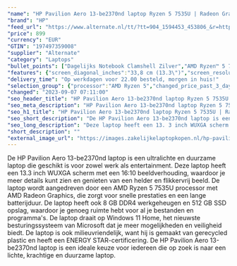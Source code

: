 ```yaml
---
"name": "HP Pavilion Aero 13-be2370nd laptop Ryzen 5 7535U | Radeon Graphics | 8 GB | 512 GB SSD"
"brand": "HP"
"feed_url": "https://www.alternate.nl/tt/?tt=904_1594453_453806_&r=https%3A%2F%2Fwww.alternate.nl%2Fhtml%2Fproduct%2F1920353%3Futm_source%3Dtradetracker%26utm_medium%3Dcpc%26utm_campaign%3Dtradetracker_Laptop%26utm_term%3DPL4HZNC7"
"price": 899
"currency": "EUR"
"GTIN": "197497359008"
"supplier": "Alternate"
"category": "Laptops"
"bullet_points": ["Dagelijks Notebook Clamshell Zilver","AMD Ryzen™ 5 7535U 2,9 GHz","33,8 cm (13.3\") WUXGA 1920 x 1200 Pixels IPS 16:10","8 GB LPDDR5-SDRAM 6400 MHz","512 GB SSD","AMD Radeon Graphics","Wi-Fi 6E (802.11ax) Bluetooth 5.3","Lithium-Polymeer (LiPo) 43 Wh 12 uur 65 W","Windows 11 Home"]
"features": {"screen_diagonal_inches":"33,8 cm (13.3\")","screen_resolution":"1920 x 1200 Pixels","processor_family":"AMD Ryzen™ 5","memory_size":"8 GB","memory_type":"LPDDR5-SDRAM","total_storage_space":"512 GB","operating_system":"Windows 11 Home","battery_capacity":"43 Wh","width":"297,6 mm","depth":"209 mm","height":"16,9 mm","weight":"1 kg"}
"delivery_time": "Op werkdagen voor 22.00 besteld, morgen in huis!"
"selection_group": {"processor":"AMD Ryzen 5","changed_price_past_3_days":false,"product_family":"Pavilion Aero"}
"changed": "2023-09-07 07:11:00"
"seo_header_title": "HP Pavilion Aero 13-be2370nd laptop Ryzen 5 7535U | Radeon Graphics | 8 GB | 512 GB SSD"
"seo_meta_description": "HP Pavilion Aero 13-be2370nd laptop Ryzen 5 7535U | Radeon Graphics | 8 GB | 512 GB SSD"
"seo_h1_title": "HP Pavilion Aero 13-be2370nd laptop Ryzen 5 7535U | Radeon Graphics | 8 GB | 512 GB SSD"
"seo_short_description": "De HP Pavilion Aero 13-be2370nd laptop is een ultralichte en duurzame laptop die geschikt is voor zowel werk als entertainment."
"seo_long_description": "Deze laptop heeft een 13. 3 inch WUXGA scherm met een 16:10 beeldverhouding, waardoor je meer details kunt zien en genieten van een helder en flikkervrij beeld. De laptop wordt aangedreven door een AMD Ryzen 5 7535U processor met AMD Radeon Graphics, die zorgt voor snelle prestaties en een lange batterijduur. De laptop heeft ook 8 GB DDR4 werkgeheugen en 512 GB SSD opslag, waardoor je genoeg ruimte hebt voor al je bestanden en programma's. De laptop draait op Windows 11 Home, het nieuwste besturingssysteem van Microsoft dat je meer mogelijkheden en veiligheid biedt. De laptop is ook milieuvriendelijk, want hij is gemaakt van gerecycled plastic en heeft een ENERGY STAR-certificering. De HP Pavilion Aero 13-be2370nd laptop is een ideale keuze voor iedereen die op zoek is naar een lichte, krachtige en duurzame laptop."
"short_description": ""
"external_image_url": "https://images.zakelijkelaptopkopen.nl/hp-pavilion-aero-13-be2370nd-laptop-ryzen-5-7535u-radeon-graphics-8-gb-512-gb-ssd.webp"
---
```


De HP Pavilion Aero 13-be2370nd laptop is een ultralichte en duurzame laptop die geschikt is voor zowel werk als entertainment. Deze laptop heeft een 13.3 inch WUXGA scherm met een 16:10 beeldverhouding, waardoor je meer details kunt zien en genieten van een helder en flikkervrij beeld. De laptop wordt aangedreven door een AMD Ryzen 5 7535U processor met AMD Radeon Graphics, die zorgt voor snelle prestaties en een lange batterijduur. De laptop heeft ook 8 GB DDR4 werkgeheugen en 512 GB SSD opslag, waardoor je genoeg ruimte hebt voor al je bestanden en programma's. De laptop draait op Windows 11 Home, het nieuwste besturingssysteem van Microsoft dat je meer mogelijkheden en veiligheid biedt. De laptop is ook milieuvriendelijk, want hij is gemaakt van gerecycled plastic en heeft een ENERGY STAR-certificering. De HP Pavilion Aero 13-be2370nd laptop is een ideale keuze voor iedereen die op zoek is naar een lichte, krachtige en duurzame laptop.